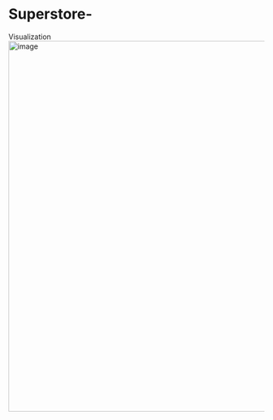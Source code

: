 # Superstore-
Visualization
<img width="1257" height="730" alt="image" src="https://github.com/user-attachments/assets/710a0be1-90f4-4804-8b12-e0f2e3df879b" />
